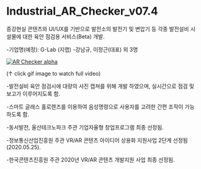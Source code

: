 # Industrial_AR_Checker_v07.4

증강현실 콘텐츠와 UI/UX를 기반으로 발전소의 발전기 및 변압기 등 각종 발전설비 시설물에 대한 육안 점검용 서비스(Beta) 개발.

-기업명(예정): G-Lab (지랩) 
-강남규, 이정근(대표) 외 3명 

[![AR Checker alpha](https://j.gifs.com/nxWjxD.gif)](https://www.youtube.com/watch?v=MJFMLKXa2yo&t=2s)

(↑ click gif image to watch full video)


-발전설비 육안 점검시에 대량의 사진 캡쳐를 위해 개발 하였으며, 실시간으로 점검 및 보고가 이루어지도록 함.

-스마트 글래스 홀로렌즈를 이용하여 음성명령으로 사용자를 고려한 간편 조작이 가능하도록 함.

-동서발전, 울산테크노파크 주관 기업자율형 창업프로그램 최종 선정됨.

-정보통신산업진흥원 주관 VR/AR 콘텐츠 아이디어 상용화 지원사업 2단계 선정됨 (2020.05.25).

-한국콘텐츠진흥원 주관 2020년 VR/AR 콘텐츠 개발지원 사업 최종 선정됨.
